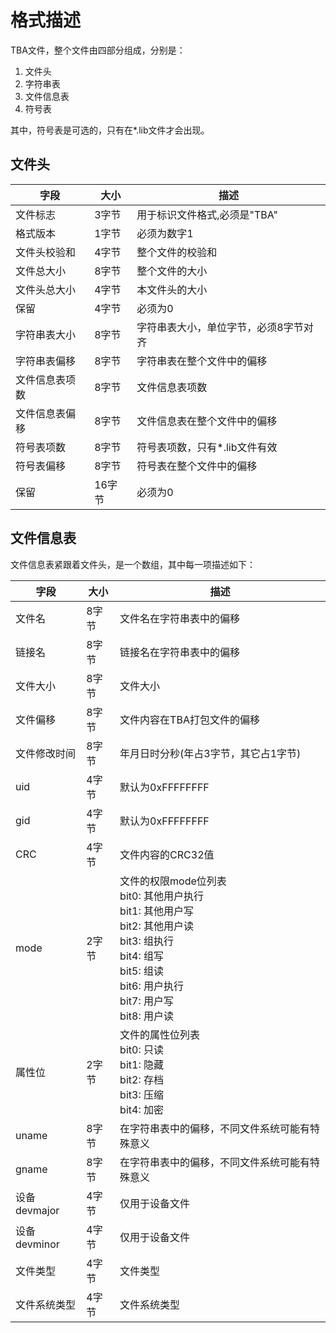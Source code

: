 ﻿# 格式描述
TBA文件，整个文件由四部分组成，分别是：
1. 文件头
2. 字符串表
3. 文件信息表
4. 符号表

其中，符号表是可选的，只有在*.lib文件才会出现。

## 文件头
|字段|大小|描述|
|--	|--	|--	|
|文件标志|3字节|用于标识文件格式,必须是"TBA"|
|格式版本|1字节|必须为数字1|
|文件头校验和|4字节|整个文件的校验和|
|文件总大小|8字节|整个文件的大小|
|文件头总大小|4字节|本文件头的大小|
|保留|4字节|必须为0|
|字符串表大小|8字节|字符串表大小，单位字节，必须8字节对齐|
|字符串表偏移|8字节|字符串表在整个文件中的偏移|
|文件信息表项数|8字节|文件信息表项数|
|文件信息表偏移|8字节|文件信息表在整个文件中的偏移|
|符号表项数|8字节|符号表项数，只有*.lib文件有效|
|符号表偏移|8字节|符号表在整个文件中的偏移|
|保留|16字节|必须为0|

## 文件信息表
文件信息表紧跟着文件头，是一个数组，其中每一项描述如下：

|字段|大小|描述|
|--	|--	|--	|
|文件名|8字节|文件名在字符串表中的偏移|
|链接名|8字节|链接名在字符串表中的偏移|
|文件大小|8字节|文件大小|
|文件偏移|8字节|文件内容在TBA打包文件的偏移|
|文件修改时间|8字节|年月日时分秒(年占3字节，其它占1字节)|
|uid|4字节|默认为0xFFFFFFFF|
|gid|4字节|默认为0xFFFFFFFF|
|CRC|4字节|文件内容的CRC32值|
|mode|2字节|文件的权限mode位列表<br/>bit0: 其他用户执行<br/>bit1: 其他用户写<br/>bit2: 其他用户读<br/>bit3: 组执行<br/>bit4: 组写<br/>bit5: 组读<br/>bit6: 用户执行<br/>bit7: 用户写<br/>bit8: 用户读|
|属性位|2字节|文件的属性位列表<br/>bit0: 只读<br/>bit1: 隐藏<br/>bit2: 存档<br/>bit3: 压缩<br/>bit4: 加密|
|uname|8字节|在字符串表中的偏移，不同文件系统可能有特殊意义|
|gname|8字节|在字符串表中的偏移，不同文件系统可能有特殊意义|
|设备devmajor|4字节|仅用于设备文件|
|设备devminor|4字节|仅用于设备文件|
|文件类型|4字节|文件类型|
|文件系统类型|4字节|文件系统类型|








